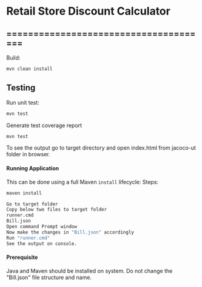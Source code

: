 # Retail Store Discount Calculator
======================================
-----
Build:
```bash
mvn clean install
```
Testing
-------
Run unit test:
```bash
mvn test
```
Generate test coverage report
```bash
mvn test
```
To see the output go to target directory and open index.html from jacoco-ut folder in browser.

#### Running Application
This can be done using a full Maven `install` lifecycle:
Steps:
```bash
maven install
```
```bash
Go to target folder
Copy below two files to target folder
runner.cmd
Bill.json
Open command Prompt window
Now make the changes in "Bill.json" accordingly
Run "runner.cmd"
See the output on console.
```
#### Prerequisite
Java and Maven should be installed on system.
Do not change the "Bill.json" file structure and name.

